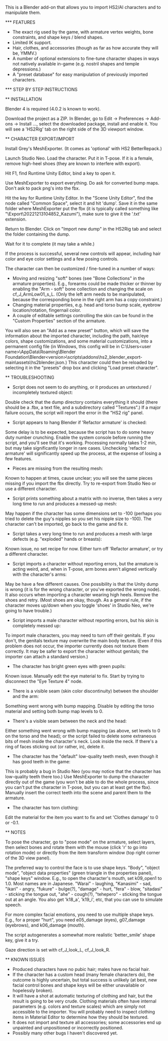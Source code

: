 This is a Blender add-on that allows you to import HS2/AI characters and to manipulate them.

*** FEATURES

* The exact rig used by the game, with armature vertex weights, bone constraints, and shape keys / blend shapes. 
* Limited IK support.
* Hair, clothes, and accessories (though as far as how accurate they will be, YMMV.) 
* A number of optional extensions to fine-tune character shapes in ways not natively available in-game (e.g. nostril shapes and temple depressions.)
* A "preset database" for easy manipulation of previously imported characters.

*** STEP BY STEP INSTRUCTIONS

** INSTALLATION 

Blender 4 is required (4.0.2 is known to work).

Download the project as a ZIP. In Blender, go to Edit -> Preferences -> Add-ons -> Install ..., select the downloaded package, install and enable it. You will see a 'HS2Rig' tab on the right side of the 3D viewport window.

** CHARACTER EXPORT/IMPORT

Install Grey's MeshExporter. (It comes as 'optional' with HS2 BetterRepack.)

Launch Studio Neo. Load the character. Put it in T-pose. If it is a female, remove high-heel shoes (they are known to interfere with export).

Hit F1, find Runtime Unity Editor, bind a key to open it.

Use MeshExporter to export everything. Do ask for converted bump maps. Don't ask to pack png's into the fbx.

Hit the key for Runtime Unity Editor. In the "Scene Unity Editor", find the node called "Common Space", select it and hit 'dump'. Save it in the same folder where MeshExporter put the fbx (it is typically called something like "<HS2 root dir>\Export\20221213104852_Kazumi"), make sure to give it the '.txt' extension.

Return to Blender. Click on "Import new dump" in the HS2Rig tab and select the folder containing the dump. 

Wait for it to complete (it may take a while.)

If the process is successful, several new controls will appear, including hair color and eye color settings and a few posing controls.

The character can then be customized / fine-tuned in a number of ways:

* Moving and resizing "soft" bones (see "Bone Collections" in the armature properties). E.g., forearms could be made thicker or thinner by enabling the "Arm - soft" bone collection and changing the scale on cf_J_ArmLow01_s_L. (Only the left arm needs to be manipulated, because the corresponding bone in the right arm has a copy constraint.) 
* Changing material properties, e.g. head and torso bump scale, eyebrow location/rotation, fingernail color. 
* A couple of editable settings controlling the skin can be found in the "Custom Properties" section of the armature.

You will also see an "Add as a new preset" button, which will save the information about the imported character, including the path, hair/eye colors, shape customizations, and some material customizations, into a permanent config file (in Windows, this config will be in C:\Users\<user name>\AppData\Roaming\Blender Foundation\Blender\<version>\scripts\addons\hs2_blender_export-main\assets\hs2blender.json.) This character could then be reloaded by selecting it in the "presets" drop box and clicking "Load preset character".

** TROUBLESHOOTING

* Script does not seem to do anything, or it produces an untextured / incompletely textured object:

Double check that the dump directory contains everything it should (there should be a .fbx, a text file, and a subdirectory called "Textures".) If a major failure occurs, the script will report the error in the "HS2 rig" panel.

* Script appears to hang Blender if 'Refactor armature' is checked:

Some delay is to be expected, because the script has to do some heavy duty number crunching. Enable the system console before running the script, and you'll see that it's working. Processing normally takes 1-2 min, but may take significantly longer in rare cases. Unchecking 'refactor armature' will significantly speed up the process, at the expense of losing a few features.

* Pieces are missing from the resulting mesh:

Known to happen at times, cause unclear; you will see the same pieces missing if you import the fbx directly. Try to re-export from Studio Neo or use a different character.

* Script prints something about a matrix with no inverse, then takes a very long time to run and produces a messed-up mesh:

May happen if the character has some dimensions set to -100 (perhaps you tried to delete the guy's nipples so you set his nipple size to -100). The character can't be imported, go back to the game and fix it.

* Script takes a very long time to run and produces a mesh with large defects (e.g. "exploded" hands or breasts):

Known issue, no set recipe for now. Either turn off 'Refactor armature', or try a different character.

* Script imports a character without reporting errors, but the armature is acting weird, and, when in T-pose, arm bones aren't aligned vertically with the character's arms:

May be have a few different causes. One possibility is that the Unity dump is wrong (it is for the wrong character, or you've exported the wrong node). It also occurs when importing a character wearing high heels. Remove the shoes and retry. (Most shoes are okay, though. As a general rule, if the character moves up/down when you toggle 'shoes' in Studio Neo, we're going to have trouble.)

* Script imports a male character without reporting errors, but his skin is completely messed up:

To import male characters, you may need to turn off their genitals. If you don't, the genitals texture may overwrite the main body texture. (Even if this problem does not occur, the importer currently does not texture them correctly. It may be safer to export the character without genitals; the importer can attach a standard version.)

* The character has bright green eyes with green pupils:

Known issue. Manually edit the eye material to fix. Start by trying to disconnect the "Eye Texture 4" node.

* There is a visible seam (skin color discontinuity) between the shoulder and the arm:

Something went wrong with bump mapping. Disable by editing the torso material and setting both bump map levels to 0. 

* There's a visible seam between the neck and the head:

Either something went wrong with bump mapping (as above, set levels to 0 on the torso and the head); or the script failed to delete some extraneous bits of mesh inside the character's neck. Look inside the neck. If there's a ring of faces sticking out (or rather, in), delete it.

* The character has the "default" low-quality teeth mesh, even though it has good teeth in the game:

This is probably a bug in Studio Neo (you may notice that the character has low-quality teeth there too.) Use MeshExporter to dump the character directly out of the game (you won't be able to do the whole process, since you can't put the character in T-pose, but you can at least get the fbx). Manually insert the correct teeth into the scene and parent them to the armature.

* The character has torn clothing:

Edit the material for the item you want to fix and set 'Clothes damage' to 0 or -0.1.

** NOTES

To pose the character, go to "pose mode" on the armature, select layers, then select bones and rotate them with the mouse (click 'r' to go into rotation mode) or directly from the item transform window (top right corner of the 3D view panel).

The preferred way to control the face is to use shape keys. "Body", "object mode", "object data properties" (green triangle in the properties panel), "shape keys" window. E.g., to open the character's mouth, set k09_open1 to 1.0. Most names are in Japanese. "Warai" - laughing, "Kanasimi" - sad, "ikari" - angry, "fukure" - bulge(?), "damage"  - hurt, "fera" - blow, "sitadasi" - sticking the tongue out, "ahe" - cough(?), "tehepero" - sticking the tongue out at an angle. You also get 'k18_a', 'k19_i', etc, that you can use to simulate speech.

For more complex facial emotions, you need to use multiple shape keys. E.g., for a proper "hurt", you need e05_damage (eyes), g07_damage (eyebrows), and k06_damage (mouth).

The script autogenerates a somewhat more realistic 'better_smile' shape key, give it a try.

Gaze direction is set with cf_J_look_L, cf_J_look_R.

** KNOWN ISSUES

* Produced characters have no pubic hair; males have no facial hair.
* If the character has a custom head (many female characters do), the outcome is highly uncertain, but total success is unlikely (at best, new facial control bones and shape keys will be either unavailable or hopelessly broken).
* It will have a shot at automatic texturing of clothing and hair, but the result is going to be very crude. Clothing materials often have internal parameters (e.g. colors and texture scales) which are simply not accessible to the importer. You will probably need to inspect clothing items in Material Editor to determine how they should be textured.
* It does not import and texture all accessories; some accessories end up unpainted and unpositioned or incorrectly positioned.
* Possibly many other bugs I haven't discovered yet.


